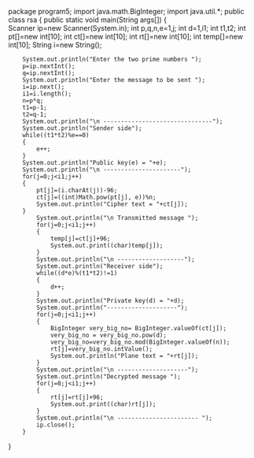 package program5;
import java.math.BigInteger;
import java.util.*;
public class rsa 
{
	public static void main(String args[])
	{	
		Scanner ip=new Scanner(System.in);
		int p,q,n,e=1,j;
		int d=1,i1;
		int t1,t2;
		int pt[]=new int[10];
		int ct[]=new int[10];
		int rt[]=new int[10];
		int temp[]=new int[10];
		String i=new String();
		
		System.out.println("Enter the two prime numbers ");
		p=ip.nextInt();
		q=ip.nextInt();
		System.out.println("Enter the message to be sent ");
		i=ip.next();
		i1=i.length();
		n=p*q;
		t1=p-1;
		t2=q-1;
		System.out.println("\n -------------------------------");
		System.out.println("Sender side");
		while((t1*t2)%e==0)
		{
			e++;
		}
		System.out.println("Public key(e) = "+e);
		System.out.println("\n ----------------------");
		for(j=0;j<i1;j++)
		{
			pt[j]=(i.charAt(j))-96;
			ct[j]=((int)Math.pow(pt[j], e))%n;
			System.out.println("Cipher text = "+ct[j]);
		}
			System.out.println("\n Transmitted message ");
			for(j=0;j<i1;j++)
			{
				temp[j]=ct[j]+96;
				System.out.print((char)temp[j]);
			}
			System.out.println("\n -------------------");
			System.out.println("Receiver side");
			while((d*e)%(t1*t2)!=1)
			{
				d++;
			}
			System.out.println("Private key(d) = "+d);
			System.out.println("--------------------");
			for(j=0;j<i1;j++)
			{
				BigInteger very_big_no= BigInteger.valueOf(ct[j]);
				very_big_no = very_big_no.pow(d);
				very_big_no=very_big_no.mod(BigInteger.valueOf(n));
				rt[j]=very_big_no.intValue();
				System.out.println("Plane text = "+rt[j]);
			}
			System.out.println("\n --------------------");
			System.out.println("Decrypted message ");
			for(j=0;j<i1;j++)
			{
				rt[j]=rt[j]+96;
				System.out.print((char)rt[j]);
			}
			System.out.println("\n ----------------------- ");
			ip.close();
		}

  }

